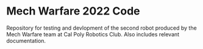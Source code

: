 # Mech Warfare 2022 Code

 Repository for testing and devlopment of the second robot produced by the Mech Warfare team at Cal Poly Robotics Club.
 Also includes relevant documentation.

